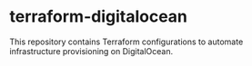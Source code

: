 # terraform-digitalocean
This repository contains Terraform configurations to automate infrastructure provisioning on DigitalOcean.
